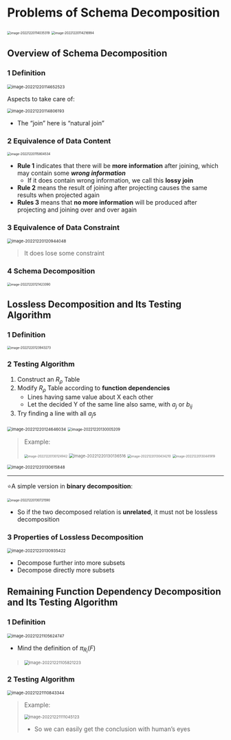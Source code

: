 # Problems of Schema Decomposition

<img src="README.assets/image-20221220114035319.png" alt="image-20221220114035319" style="zoom:50%;" />

<img src="README.assets/image-20221220114216994.png" alt="image-20221220114216994" style="zoom:50%;" />

## Overview of Schema Decomposition

### 1 Definition

<img src="README.assets/image-20221220114652523.png" alt="image-20221220114652523" style="zoom:67%;" />

Aspects to take care of:

<img src="README.assets/image-20221220114806193.png" alt="image-20221220114806193" style="zoom:67%;" />

-   The “join” here is “natural join”

### 2 Equivalence of Data Content

<img src="README.assets/image-20221220115804534.png" alt="image-20221220115804534" style="zoom:50%;" />

-   **Rule 1** indicates that there will be **more information** after joining, which may contain some ***wrong information***
    -   If it does contain wrong information, we call this **lossy join**
-   **Rule 2** means the result of joining after projecting causes the same results when projected again
-   **Rules 3** means that **no more information** will be produced after projecting and joining over and over again

### 3 Equivalence of Data Constraint

<img src="README.assets/image-20221220120944048.png" alt="image-20221220120944048" style="zoom:67%;" />

>   It does lose some constraint

### 4 Schema Decomposition

<img src="README.assets/image-20221220121423390.png" alt="image-20221220121423390" style="zoom:50%;" />

## Lossless Decomposition and Its Testing Algorithm

### 1 Definition

<img src="README.assets/image-20221220123943273.png" alt="image-20221220123943273" style="zoom:50%;" />

### 2 Testing Algorithm

1.   Construct an $R_\rho$ Table
2.   Modify $R_\rho$ Table according to **function dependencies**
     -   Lines having same value about X each other
     -   Let the decided Y of the same line also same, with $a_j$ or $b_{ij}$
3.   Try finding a line with all $a_j$s

<img src="README.assets/image-20221220124646034.png" alt="image-20221220124646034" style="zoom:67%;" />

<img src="README.assets/image-20221220130005209.png" alt="image-20221220130005209" style="zoom:60%;" />

>   Example:
>
>   <img src="README.assets/image-20221220130124942.png" alt="image-20221220130124942" style="zoom:50%;" />
>
>   <img src="README.assets/image-20221220130136516.png" alt="image-20221220130136516" style="zoom:67%;" />
>
>   <img src="README.assets/image-20221220130434210.png" alt="image-20221220130434210" style="zoom:50%;" />
>
>   <img src="README.assets/image-20221220130441919.png" alt="image-20221220130441919" style="zoom:50%;" />

<img src="README.assets/image-20221220130615848.png" alt="image-20221220130615848" style="zoom:67%;" />

---

:star:A simple version in **binary decomposition**:

<img src="README.assets/image-20221220130721590.png" alt="image-20221220130721590" style="zoom:50%;" />

-   So if the two decomposed relation is **unrelated**, it must not be lossless decomposition

### 3 Properties of Lossless Decomposition

<img src="README.assets/image-20221220130935422.png" alt="image-20221220130935422" style="zoom:67%;" />

-   Decompose further into more subsets
-   Decompose directly more subsets

## Remaining Function Dependency Decomposition and Its Testing Algorithm

### 1 Definition

<img src="README.assets/image-20221221105624747.png" alt="image-20221221105624747" style="zoom:67%;" />

-   Mind the definition of $\pi_{R_i}(F)$

>   <img src="README.assets/image-20221221105821223.png" alt="image-20221221105821223" style="zoom:67%;" />

### 2 Testing Algorithm

<img src="README.assets/image-20221221110843344.png" alt="image-20221221110843344" style="zoom:67%;" />

>   Example:
>
>   <img src="README.assets/image-20221221111045123.png" alt="image-20221221111045123" style="zoom:67%;" />
>
>   -   So we can easily get the conclusion with human’s eyes

